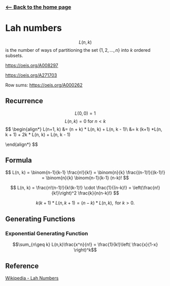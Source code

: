 <!-- title: Lah Numbers -->

### [<-- Back to the home page](index.md)

# Lah numbers

$$L(n, k)$$
is the number of ways of partitioning the set $\{1, 2, ..., n\}$ into $k$ ordered subsets.

https://oeis.org/A008297

https://oeis.org/A271703

Row sums: https://oeis.org/A000262
## Recurrence
$$
L(0, 0) = 1
$$
$$
L(n, k) = 0 \text{ for } n < k
$$
$$
\begin{align*}
L(n+1, k) &= (n + k) * L(n, k) + L(n, k - 1)\\
&= k (k+1) *L(n, k + 1) + 2k * L(n, k) + L(n, k - 1)
   
\end{align*}
$$

## Formula

$$
L(n, k) = \binom{n-1}{k-1} \frac{n!}{k!} = \binom{n}{k} \frac{(n-1)!}{(k-1)!} = \binom{n}{k} \binom{n-1}{k-1} (n-k)!
$$

$$
L(n, k) = \frac{n!(n-1)!}{k!(k-1)!} \cdot \frac{1}{(n-k)!} = \left(\frac{n!}{k!}\right)^2 \frac{k}{n(n-k)!}
$$

$$
k(k+1)*L(n, k+1) = (n-k)*L(n, k), \text{ for } k > 0.
$$

## Generating Functions

### Exponential Generating Function
$$\sum_{n\geq k} L(n,k)\frac{x^n}{n!} = \frac{1}{k!}\left( \frac{x}{1-x} \right)^k$$


## Reference

[Wikipedia - Lah Numbers](https://en.wikipedia.org/wiki/Lah_number)
